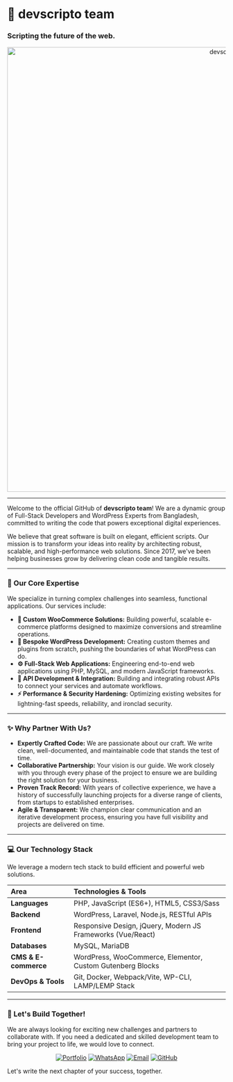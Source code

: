 # 📜 devscripto team

### Scripting the future of the web.

<p style="text-align:center;"><a href="https://devscripto.github.io" target="_blank" rel="noopener"><img src="https://devscripto.github.io/devscripto-banner.png" data-origin="devscripto-banner.png" alt="devscripto team" width="1024" height="320" style="max-width: 100%; height: auto; aspect-ratio: 1024/320;"></a></p>

-----

Welcome to the official GitHub of **devscripto team**\! We are a dynamic group of Full-Stack Developers and WordPress Experts from Bangladesh, committed to writing the code that powers exceptional digital experiences.

We believe that great software is built on elegant, efficient scripts. Our mission is to transform your ideas into reality by architecting robust, scalable, and high-performance web solutions. Since 2017, we've been helping businesses grow by delivering clean code and tangible results.

-----

### 🎯 Our Core Expertise

We specialize in turning complex challenges into seamless, functional applications. Our services include:

  * **🛒 Custom WooCommerce Solutions:** Building powerful, scalable e-commerce platforms designed to maximize conversions and streamline operations.
  * **🧩 Bespoke WordPress Development:** Creating custom themes and plugins from scratch, pushing the boundaries of what WordPress can do.
  * **⚙️ Full-Stack Web Applications:** Engineering end-to-end web applications using PHP, MySQL, and modern JavaScript frameworks.
  * **🔗 API Development & Integration:** Building and integrating robust APIs to connect your services and automate workflows.
  * **⚡ Performance & Security Hardening:** Optimizing existing websites for lightning-fast speeds, reliability, and ironclad security.

-----

### ✨ Why Partner With Us?

  * **Expertly Crafted Code:** We are passionate about our craft. We write clean, well-documented, and maintainable code that stands the test of time.
  * **Collaborative Partnership:** Your vision is our guide. We work closely with you through every phase of the project to ensure we are building the right solution for your business.
  * **Proven Track Record:** With years of collective experience, we have a history of successfully launching projects for a diverse range of clients, from startups to established enterprises.
  * **Agile & Transparent:** We champion clear communication and an iterative development process, ensuring you have full visibility and projects are delivered on time.

-----

### 💻 Our Technology Stack

We leverage a modern tech stack to build efficient and powerful web solutions.

| Area                 | Technologies & Tools                                        |
| :------------------- | :---------------------------------------------------------- |
| **Languages** | PHP, JavaScript (ES6+), HTML5, CSS3/Sass                     |
| **Backend** | WordPress, Laravel, Node.js, RESTful APIs                 |
| **Frontend** | Responsive Design, jQuery, Modern JS Frameworks (Vue/React) |
| **Databases** | MySQL, MariaDB                                              |
| **CMS & E-commerce** | WordPress, WooCommerce, Elementor, Custom Gutenberg Blocks    |
| **DevOps & Tools** | Git, Docker, Webpack/Vite, WP-CLI, LAMP/LEMP Stack        |

-----

### 🤝 Let's Build Together\!

We are always looking for exciting new challenges and partners to collaborate with. If you need a dedicated and skilled development team to bring your project to life, we would love to connect.

<p align="center">
  <a href="https://devscripto.github.io" title="Portfolio"><img src="https://img.shields.io/badge/Portfolio-38BDF8?style=for-the-badge&logo=google-chrome&logoColor=white" alt="Portfolio"></a>
  <a href="https://wa.me/8801847406830" title="WhatsApp"><img src="https://img.shields.io/badge/WhatsApp-25D366?style=for-the-badge&logo=whatsapp&logoColor=white" alt="WhatsApp"></a>
  <a href="mailto:devscripto@needlecode.com?subject=Project%20Inquiry&body=Hello%20DevScript%2C%0D%0AI%20would%20like%20to%20discuss%20a%20project%20with%20you." title="Email"><img src="https://img.shields.io/badge/Email-D14836?style=for-the-badge&logo=gmail&logoColor=white" alt="Email"></a>
  <a href="https://github.com/devscripto" title="GitHub"><img src="https://img.shields.io/badge/GitHub-238636?style=for-the-badge&logo=github&logoColor=white" alt="GitHub"></a>
</p>

Let's write the next chapter of your success, together.
